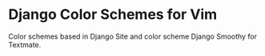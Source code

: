 # Django Color Schemes for Vim

Color schemes based in Django Site and color scheme Django Smoothy for Textmate.
